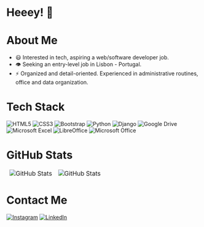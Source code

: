 # Heeey! 👋


# About Me
- 😃 Interested in tech, aspiring a web/software developer job. 
- 👁️ Seeking an entry-level job in Lisbon - Portugal. 
- ⚡ Organized and detail-oriented. Experienced in administrative routines, office and data organization. 

# Tech Stack
![HTML5](https://img.shields.io/badge/html5-%23E34F26.svg?style=for-the-badge&logo=html5&logoColor=white) ![CSS3](https://img.shields.io/badge/css3-%231572B6.svg?style=for-the-badge&logo=css3&logoColor=white) ![Bootstrap](https://img.shields.io/badge/bootstrap-%23563D7C.svg?style=for-the-badge&logo=bootstrap&logoColor=white) ![Python](https://img.shields.io/badge/python-3670A0?style=for-the-badge&logo=python&logoColor=ffdd54) ![Django](https://img.shields.io/badge/django-%23092E20.svg?style=for-the-badge&logo=django&logoColor=white) ![Google Drive](https://img.shields.io/badge/Google%20Drive-4285F4?style=for-the-badge&logo=googledrive&logoColor=white) ![Microsoft Excel](https://img.shields.io/badge/Microsoft_Excel-217346?style=for-the-badge&logo=microsoft-excel&logoColor=white) ![LibreOffice](https://img.shields.io/badge/LibreOffice-%2318A303?style=for-the-badge&logo=LibreOffice&logoColor=white) ![Microsoft Office](https://img.shields.io/badge/Microsoft_Office-D83B01?style=for-the-badge&logo=microsoft-office&logoColor=white)

# GitHub Stats
<table align="center" border="0" cellpadding="0" cellspacing="0">
      <thead>
        <tr>
          <td>
            <img
              src="https://github-readme-stats.vercel.app/api?username=frohlichramon01&show_icons=true&locale=en&theme=tokyonight"
              alt="GitHub Stats"
            />
          </td>
          <td>
            <img
              src="https://streak-stats.demolab.com/?user=frohlichramon01&theme=tokyonight"
              alt="GitHub Stats"
            />
          </td>
        </tr>
      </thead>
    </table>


# Contact Me
[![Instagram](https://img.shields.io/badge/Instagram-%23E4405F.svg?style=for-the-badge&logo=Instagram&logoColor=white)](https://www.instagram.com/ramonfrohlich/) [![LinkedIn](https://img.shields.io/badge/linkedin-%230077B5.svg?style=for-the-badge&logo=linkedin&logoColor=white)](linkhttps://www.linkedin.com/in/ramon-frohlich-61715520b/)
